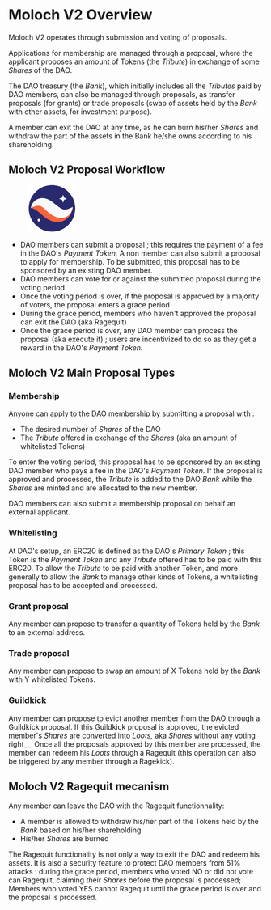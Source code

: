 # Moloch V2 Overview

Moloch V2 operates through submission and voting of proposals.&#x20;

Applications for membership are managed through a proposal, where the applicant proposes an amount of Tokens (the _Tribute_) in exchange of some _Shares_ of the DAO.

The DAO treasury (the _Bank_), which initially includes all the _Tributes_ paid by DAO members, can also be managed through proposals, as transfer proposals (for grants) or trade proposals (swap of assets held by the _Bank_ with other assets, for investment purpose).

A member can exit the DAO at any time, as he can burn his/her _Shares_ and withdraw the part of the assets in the Bank he/she owns according to his shareholding.

## Moloch V2 Proposal Workflow

<figure><img src="../.gitbook/assets/image.png" alt=""><figcaption></figcaption></figure>

* DAO members can submit a proposal  ; this requires the payment of a fee in the DAO's _Payment Token._ A non member can also submit a proposal to apply for membership. To be submitted, this proposal has to be sponsored by an existing DAO member.
* DAO members can vote for or against the submitted proposal during the voting period
* Once the voting period is over, if the proposal is approved by a majority of voters, the proposal enters a grace period
* During the grace period, members who haven't approved the proposal can exit the DAO (aka Ragequit)
* Once the grace period is over, any DAO member can process the proposal (aka execute it) ; users are incentivized to do so as they get a reward in the DAO's _Payment Token._

## Moloch V2 Main Proposal Types

### Membership

Anyone can apply to the DAO membership by submitting a proposal with :

* The desired number of _Shares_ of the DAO
* The _Tribute_ offered in exchange of the _Shares_ (aka an amount of whitelisted Tokens)

To enter the voting period, this proposal has to be sponsored by an existing DAO member who pays a fee in the DAO's _Payment Token_. If the proposal is approved and processed, the _Tribute_ is added to the DAO _Bank_ while the _Shares_ are minted and are allocated to the new member.

DAO members can also submit a membership proposal on behalf an external applicant.

### Whitelisting

At DAO's setup, an ERC20 is defined as the DAO's _Primary Token_ ; this Token is the _Payment Token_ and any _Tribute_ offered has to be paid with this ERC20. To allow the _Tribute_ to be paid with another Token, and more generally to allow the _Bank_ to manage other kinds of Tokens, a whitelisting proposal has to be accepted and processed.

### Grant proposal

Any member can propose to transfer a quantity of Tokens held by the _Bank_ to an external address.

### Trade proposal

Any member can propose to swap an amount of X Tokens held by the _Bank_ with Y whitelisted Tokens.

### Guildkick

Any member can propose to evict another member from the DAO through a Guildkick proposal. If this Guildkick proposal is approved, the evicted member's _Shares_ are converted into _Loots,_ aka _Shares_ without any voting right_._ Once all the proposals approved by this member are processed, the member can redeem his _Loots_ through a Ragequit (this operation can also be triggered by any member through a Ragekick).

## Moloch V2 Ragequit mecanism

Any member can leave the DAO with the Ragequit functionnality:

* A member is allowed to withdraw his/her part of the Tokens held by the _Bank_ based on his/her shareholding
* &#x20;His/her _Shares_ are burned

The Ragequit functionality is not only a way to exit the DAO and redeem his assets. It is also a security feature to protect DAO members from 51% attacks : during the grace period, members who voted NO or did not vote can Ragequit, claiming their _Shares_ before the proposal is processed; Members who voted YES cannot Ragequit until the grace period is over and the proposal is processed.
